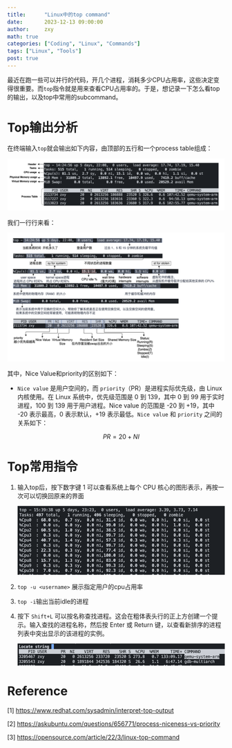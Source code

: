 ```yaml
---
title:      "Linux中的top command"
date:       2023-12-13 09:00:00
author:     zxy
math: true
categories: ["Coding", "Linux", "Commands"]
tags: ["Linux", "Tools"]
post: true
---
```


最近在跑一些可以并行的代码，开几个进程，消耗多少CPU占用率，这些决定变得很重要。而`top`指令就是用来查看CPU占用率的。于是，想记录一下怎么看top的输出，以及top中常用的subcommand。

# Top输出分析

在终端输入`top`就会输出如下内容，由顶部的五行和一个process table组成：

![overview](/assets/img/in-post/2023-12-14-top/overview.png)

我们一行行来看：

![detail](/assets/img/in-post/2023-12-14-top/detail.png)

其中，Nice Value和priority的区别如下：

- `Nice value` 是用户空间的，而 `priority`（PR）是进程实际优先级，由 Linux 内核使用。在 Linux 系统中，优先级范围是 0 到 139，其中 0 到 99 用于实时进程，100 到 139 用于用户进程。Nice value 的范围是 -20 到 +19，其中 -20 表示最高，0 表示默认，+19 表示最低。`Nice value` 和 `priority` 之间的关系如下：

  $$PR = 20 + NI$$

# Top常用指令

1. 输入top后，按下数字键 1 可以查看系统上每个 CPU 核心的图形表示，再按一次可以切换回原来的界面

   ![core](/assets/img/in-post/2023-12-14-top/core.png)

2. `top -u <username>` 展示指定用户的cpu占用率

3. `top -i`输出当前idle的进程

4. 按下 `Shift+L` 可以按名称查找进程。这会在粗体表头行的正上方创建一个提示。输入查找的进程名称，然后按 Enter 或 Return 键，以查看新排序的进程列表中突出显示的该进程的实例。

   ![locate](/assets/img/in-post/2023-12-14-top/locate.png)

# Reference

[1] https://www.redhat.com/sysadmin/interpret-top-output

[2] https://askubuntu.com/questions/656771/process-niceness-vs-priority

[3] https://opensource.com/article/22/3/linux-top-command


